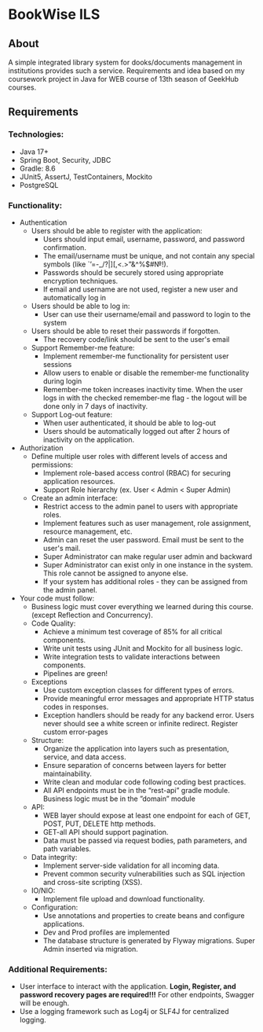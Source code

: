 # BookWise ILS
## About
A simple integrated library system for dooks/documents management in institutions provides such a service. Requirements and idea based on my coursework project in Java for WEB course of 13th season of GeekHub courses.
## Requirements
### **Technologies:**
- Java 17+
- Spring Boot, Security, JDBC
- Gradle: 8.6
- JUnit5, AssertJ, TestContainers, Mockito
- PostgreSQL

### **Functionality:**
- Authentication
    - Users should be able to register with the application:
        - Users should input email, username, password, and password confirmation.
        - The email/username must be unique, and not contain any special symbols (like `’=-\_/?|\][,<.>”&^%$#№!).
        - Passwords should be securely stored using appropriate encryption techniques.
        - If email and username are not used, register a new user and automatically log in
    - Users should be able to log in:
        - User can use their username/email and password to login to the system
    - Users should be able to reset their passwords if forgotten.
        - The recovery code/link should be sent to the user's email
    - Support Remember-me feature:
        - Implement remember-me functionality for persistent user sessions
        - Allow users to enable or disable the remember-me functionality during login
        - Remember-me token increases inactivity time. When the user logs in with the checked remember-me flag - the logout will be done only in 7 days of inactivity.
    - Support Log-out feature:
        - When user authenticated, it should be able to log-out
        - Users should be automatically logged out after 2 hours of inactivity on the application.
- Authorization
    - Define multiple user roles with different levels of access and permissions:
        - Implement role-based access control (RBAC) for securing application resources.
        - Support Role hierarchy (ex. User < Admin < Super Admin)
    - Create an admin interface:
        - Restrict access to the admin panel to users with appropriate roles.
        - Implement features such as user management, role assignment, resource management, etc.
        - Admin can reset the user password. Email must be sent to the user's mail.
        - Super Administrator can make regular user admin and backward
        - Super Administrator can exist only in one instance in the system. This role cannot be assigned to anyone else.
        - If your system has additional roles - they can be assigned from the admin panel.
- Your code must follow:
    - Business logic must cover everything we learned during this course. (except Reflection and Concurrency).
    - Code Quality:
        - Achieve a minimum test coverage of 85% for all critical components.
        - Write unit tests using JUnit and Mockito for all business logic.
        - Write integration tests to validate interactions between components.
        - Pipelines are green!
    - Exceptions
        - Use custom exception classes for different types of errors.
        - Provide meaningful error messages and appropriate HTTP status codes in responses.
        - Exception handlers should be ready for any backend error. Users never should see a white screen or infinite redirect. Register custom error-pages
    - Structure:
        - Organize the application into layers such as presentation, service, and data access.
        - Ensure separation of concerns between layers for better maintainability.
        - Write clean and modular code following coding best practices.
        - All API endpoints must be in the “rest-api” gradle module. Business logic must be in the ”domain” module
    - API:
        - WEB layer should expose at least one endpoint for each of GET, POST, PUT, DELETE http methods.
        - GET-all API should support pagination.
        - Data must be passed via request bodies, path parameters, and path variables.
    - Data integrity:
        - Implement server-side validation for all incoming data.
        - Prevent common security vulnerabilities such as SQL injection and cross-site scripting (XSS).
    - IO/NIO:
        - Implement file upload and download functionality.
    - Configuration:
        - Use annotations and properties to create beans and configure applications.
        - Dev and Prod profiles are implemented
        - The database structure is generated by Flyway migrations. Super Admin inserted via migration.



### **Additional Requirements:**
- User interface to interact with the application. **Login, Register, and password recovery pages are required!!!** For other endpoints, Swagger will be enough.
- Use a logging framework such as Log4j or SLF4J for centralized logging.
